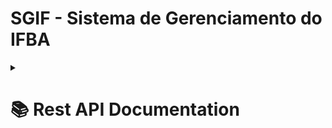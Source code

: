 # SGIF - Sistema de Gerenciamento do IFBA

<details><!-- Rest API Documentation -->
<summary><h1>📚 Rest API Documentation</h1></summary>
    
> **⚠ AVISO:** A documentação da API está em construção.
> 
<details><!-- VERSÕES -->
<summary><h2>Versões</h2></summary>

<details> <!-- V1 -->
<summary><h2>Versão 1.0.1</h2></summary>

> As sessões a seguir estão em ordem alfabética, e os endpoints dentro de cada sessão seguem a seguinte hierarquia de verbos: GET, POST, PUT, DELETE. Os dados presentes em 'parâmetros', 'corpo da requisição' e 'corpo da resposta' são apenas para fins de exemplo e não há garantia que eles estejam salvos na base de dados da API.

<details> <!-- Formulário -->
<summary><h3>Formulário</h3></summary>

<details>
<summary><h3><code>POST</code> /formularios/formulario</h3></summary>

> Endpoint para cadastro de formulários.

**Parâmetros**: N/A. <br>
**Corpo da Requisição:**  <br>
```json
{
    "titulo" : "título do formulário",
    "descricao" : "descrição do formulário",
    "questoes" : [
        {
            "enunciado" : "enunciado 01",
            "respostas" : [
                {
                    "texto" : "conteúdo da resposta 01",
                    "usuario_login" : "login_do_usuario_01"
                },
                {
                    "texto" : "conteúdo da resposta 02",
                    "usuario_login" : "login_do_usuario_02"
                }
            ]
        }
    ]
}
```
**Corpo da Resposta:** 
```json
{
    "titulo" : "título do formulário",
    "descricao" : "descrição do formulário"
}
```

</details>

<details>
<summary><h3><code>PUT</code> /formularios/formulario</h3></summary>

> Endpoint para a atualização de formulários.

**Parâmetros**: N/A. <br>
**Corpo da Requisição:**  <br>
```json
{
    "titulo" : "título do formulário",
    "descricao" : "descrição do formulário",
    "questoes" : [
        {
            "enunciado" : "enunciado 01",
            "respostas" : [
                {
                    "texto" : "conteúdo da resposta 01",
                    "usuario_login" : "login_do_usuario_01"
                },
                {
                    "texto" : "conteúdo da resposta 02",
                    "usuario_login" : "login_do_usuario_02"
                }
            ]
        }
    ]
}
```
**Corpo da Resposta:**
```json
{
    "titulo" : "título do formulário",
    "descricao" : "descrição do formulário"
}
```
</details>

</details> <!-- Formulário -->

</details><!-- V1 -->

</details><!-- VERSÕES -->


</details><!-- Rest API Documentation -->
